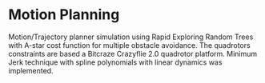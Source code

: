# Motion Planning
Motion/Trajectory planner simulation using Rapid Exploring Random Trees with A-star cost function for multiple obstacle avoidance. The quadrotors constraints are based a Bitcraze Crazyflie 2.0 quadrotor platform. Minimum Jerk technique with spline polynomials with linear dynamics was implemented.
